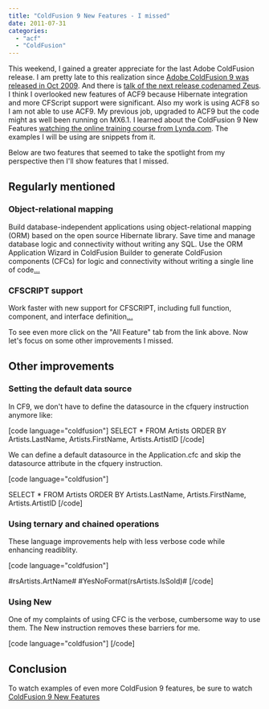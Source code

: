 ```yaml
---
title: "ColdFusion 9 New Features - I missed"
date: 2011-07-31
categories: 
  - "acf"
  - "ColdFusion"
---
```


This weekend, I gained a greater appreciate for the last Adobe ColdFusion release. I am pretty late to this realization since [Adobe ColdFusion 9 was released in Oct 2009](http://www.adobe.com/aboutadobe/pressroom/pressreleases/200910/AdobeColdFusion9NowAvailable.html). And there is [talk of the next release codenamed Zeus](http://blogs.adobe.com/coldfusion/2011/06/08/next-version-of-coldfusion-is-codenamed-zeus/). I think I overlooked new features of ACF9 because Hibernate integration and more CFScript support were significant. Also my work is using ACF8 so I am not able to use ACF9. My previous job, upgraded to ACF9 but the code might as well been running on MX6.1. I learned about the ColdFusion 9 New Features [watching the online training course from Lynda.com](http://www.lynda.com/ColdFusion-9-tutorials/new-features/56299-2.html). The examples I will be using are snippets from it.

Below are two features that seemed to take the spotlight from my perspective then I'll show features that I missed.

## Regularly mentioned

### Object-relational mapping

Build database-independent applications using object-relational mapping (ORM) based on the open source Hibernate library. Save time and manage database logic and connectivity without writing any SQL. Use the ORM Application Wizard in ColdFusion Builder to generate ColdFusion components (CFCs) for logic and connectivity without writing a single line of code[...](http://www.adobe.com/products/coldfusion/features/)

### CFSCRIPT support

Work faster with new support for CFSCRIPT, including full function, component, and interface definition[...](http://www.adobe.com/products/coldfusion/features/)

To see even more click on the "All Feature" tab from the link above. Now let's focus on some other improvements I missed.

## Other improvements

### Setting the default data source

In CF9, we don't have to define the datasource in the cfquery instruction anymore like:

\[code language="coldfusion"\] SELECT \* FROM Artists ORDER BY Artists.LastName, Artists.FirstName, Artists.ArtistID \[/code\]

We can define a default datasource in the Application.cfc and skip the datasource attribute in the cfquery instruction.

\[code language="coldfusion"\]

SELECT \* FROM Artists ORDER BY Artists.LastName, Artists.FirstName, Artists.ArtistID \[/code\]

### Using ternary and chained operations

These language improvements help with less verbose code while enhancing readiblity.

\[code language="coldfusion"\]

#rsArtists.ArtName# #YesNoFormat(rsArtists.IsSold)# \[/code\]

### Using New

One of my complaints of using CFC is the verbose, cumbersome way to use them. The New instruction removes these barriers for me.

\[code language="coldfusion"\] \[/code\]

## Conclusion

To watch examples of even more ColdFusion 9 features, be sure to watch [ColdFusion 9 New Features](http://www.lynda.com/ColdFusion-9-tutorials/new-features/56299-2.html)
